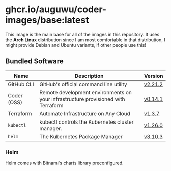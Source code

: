 # ghcr.io/auguwu/coder-images/base:latest
This image is the main base for all of the images in this repository. It uses the **Arch Linux** distribution since I am most comfortable in that distribution, I might provide Debian and Ubuntu variants, if other people use this!

## Bundled Software
| Name        | Description                                                                       | Version               |
| ----------- | --------------------------------------------------------------------------------- | --------------------- |
| GitHub CLI  | GitHub's official command line utility                                            | [v2.21.2][github-cli] |
| Coder (OSS) | Remote development environments on your infrastructure provisioned with Terraform | [v0.14.1][coder]      |
| Terraform   | Automate Infrastructure on Any Cloud                                              | [v1.3.7][terraform]   |
| `kubectl`   | kubectl controls the Kubernetes cluster manager.                                  | [v1.26.0][kubectl]    |
| `helm`      | The Kubernetes Package Manager                                                    | [v3.10.3][helm]       |

[github-cli]: https://github.com/cli/cli/releases/tag/v2.21.2
[terraform]:  https://github.com/hashicorp/terraform/releases/tag/v1.3.7
[kubectl]:    https://github.com/kubernetes/kubernetes/releases/tag/v1.26.0
[coder]:      https://github.com/coder/coder/releases/tag/v0.14.1
[helm]:       https://github.com/helm/helm/releases/tag/v3.10.3

### Helm
Helm comes with Bitnami's charts library preconfigured.
